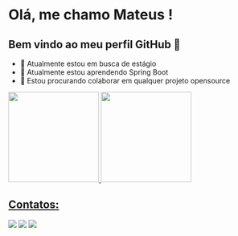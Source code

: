# Olá, me chamo Mateus ! 
## Bem vindo ao meu perfil GitHub 👋
- 🔭 Atualmente estou em busca de estágio
- 🌱 Atualmente estou aprendendo Spring Boot
- 👯 Estou procurando colaborar em qualquer projeto opensource

<div>
<a href="https://github.com/mahteuso">
<img loading="lazy" height="180em" src="https://github-readme-stats.vercel.app/api?username=mahteuso&show_icons=true&theme=radical&include_all_commits=true&count_private=true"/>
<img loading="lazy" height="180em" src="https://github-readme-stats.vercel.app/api/top-langs/?username=mahteuso&layout=compact&langs_count=7&theme=dracula"/>

</div>

## Contatos:

<div>
<a href="https://www.instagram.com/m_ateuso?utm_source=qr&igsh=eGYwNzZwNzlqc256" target="_blank"><img loading="lazy" src="https://img.shields.io/badge/-Instagram-%23E4405F?style=for-the-badge&logo=instagram&logoColor=white" target="_blank"></a>
<a href="mateus@ufscar.br"><img loading="lazy" src="https://img.shields.io/badge/Gmail-D14836?style=for-the-badge&logo=gmail&logoColor=white" target="_blank"></a>
<a href="https://www.linkedin.com/in/mateus-laranjeira-5566972a2/" target="_blank"><img loading="lazy" src="https://img.shields.io/badge/-LinkedIn-%230077B5?style=for-the-badge&logo=linkedin&logoColor=white" target="_blank"></a>   
</div>
